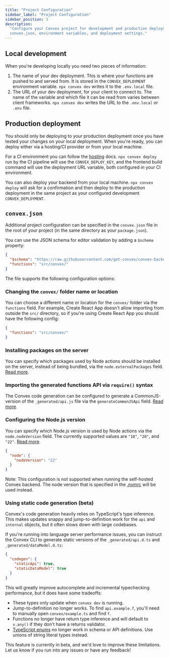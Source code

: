 ```yaml
---
title: "Project Configuration"
sidebar_label: "Project Configuration"
sidebar_position: 3
description:
  "Configure your Convex project for development and production deployment using
  convex.json, environment variables, and deployment settings."
---
```


## Local development

When you're developing locally you need two pieces of information:

1. The name of your dev deployment. This is where your functions are pushed to
   and served from. It is stored in the `CONVEX_DEPLOYMENT` environment
   variable. `npx convex dev` writes it to the `.env.local` file.
2. The URL of your dev deployment, for your client to connect to. The name of
   the variable and which file it can be read from varies between client
   frameworks. `npx convex dev` writes the URL to the `.env.local` or `.env`
   file.

## Production deployment

You should only be deploying to your production deployment once you have tested
your changes on your local deployment. When you're ready, you can deploy either
via a hosting/CI provider or from your local machine.

For a CI environment you can follow the
[hosting](/production/hosting/hosting.mdx) docs. `npx convex deploy` run by the
CI pipeline will use the `CONVEX_DEPLOY_KEY`, and the frontend build command
will use the deployment URL variable, both configured in your CI environment.

You can also deploy your backend from your local machine. `npx convex deploy`
will ask for a confirmation and then deploy to the production deployment in the
same project as your configured development `CONVEX_DEPLOYMENT`.

## `convex.json`

Additional project configuration can be specified in the `convex.json` file in
the root of your project (in the same directory as your `package.json`).

You can use the JSON schema for editor validation by adding a `$schema`
property:

```json title="convex.json"
{
  "$schema": "https://raw.githubusercontent.com/get-convex/convex-backend/refs/heads/main/npm-packages/convex/schemas/convex.schema.json",
  "functions": "src/convex/"
}
```

The file supports the following configuration options:

### Changing the `convex/` folder name or location

You can choose a different name or location for the `convex/` folder via the
`functions` field. For example, Create React App doesn't allow importing from
outside the `src/` directory, so if you're using Create React App you should
have the following config:

```json title="convex.json"
{
  "functions": "src/convex/"
}
```

### Installing packages on the server

You can specify which packages used by Node actions should be installed on the
server, instead of being bundled, via the `node.externalPackages` field.
[Read more](/functions/bundling.mdx#external-packages).

### Importing the generated functions API via `require()` syntax

The Convex code generation can be configured to generate a CommonJS-version of
the `_generated/api.js` file via the `generateCommonJSApi` field.
[Read more](/client/javascript/node.mdx#javascript-with-commonjs-require-syntax).

### Configuring the Node.js version

You can specify which Node.js version is used by Node actions via the
`node.nodeVersion` field. The currently supported values are `"18"`, `"20"`, and
`"22"`. [Read more](/functions/runtimes.mdx#nodejs-version-configuration).

```json title="convex.json"
{
  "node": {
    "nodeVersion": "22"
  }
}
```

Note: This configuration is not supported when running the self-hosted Convex
backend. The node version that is specified in the
[.nvmrc](https://github.com/get-convex/convex-backend/blob/main/.nvmrc) will be
used instead.

### Using static code generation (beta)

Convex's code generation heavily relies on TypeScript's type inference. This
makes updates snappy and jump-to-definition work for the `api` and `internal`
objects, but it often slows down with large codebases.

If you're running into language server performance issues, you can instruct the
Convex CLI to generate static versions of the `_generated/api.d.ts` and
`_generated/dataModel.d.ts`:

```json title="convex.json"
{
  "codegen": {
    "staticApi": true,
    "staticDataModel": true
  }
}
```

This will greatly improve autocomplete and incremental typechecking performance,
but it does have some tradeoffs:

- These types only update when `convex dev` is running.
- Jump-to-definition no longer works. To find `api.example.f`, you'll need to
  manually open `convex/example.ts` and find `f`.
- Functions no longer have return type inference and will default to `v.any()`
  if they don't have a returns validator.
- [TypeScript enums](https://www.typescriptlang.org/docs/handbook/enums.html) no
  longer work in schema or API definitions. Use unions of string literal types
  instead.

This feature is currently in beta, and we'd love to improve these limitations.
Let us know if you run into any issues or have any feedback!

